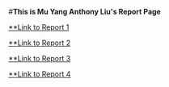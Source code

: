 #**This is Mu Yang Anthony Liu's Report Page**

[**Link to Report 1](https://ayditore.github.io/2022Spring_CSE15L_Week2/lab-report-1-week-2.html)

[**Link to Report 2](https://ayditore.github.io/markdown-parser/lab-report-2-week-4.html)

[**Link to Report 3](https://ayditore.github.io/2022Spring_CSE15L_Week6/lab-report-3-week-6.html)

[**Link to Report 4]([https://ayditore.github.io/2022Spring_CSE15L_Week6/lab-report-4-week-8.html](https://ayditore.github.io/2022Spring_CSE15L_Week8/lab-report-4-week-8.html))
